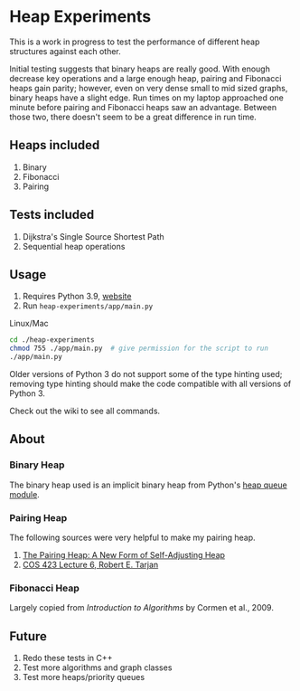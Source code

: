 # Heap Experiments

This is a work in progress to test the performance of different heap structures against each other.

Initial testing suggests that binary heaps are really good. With enough decrease key operations and a large enough heap, pairing and Fibonacci heaps gain parity; however, even on very dense small to mid sized graphs, binary heaps have a slight edge. Run times on my laptop approached one minute before pairing and Fibonacci heaps saw an advantage. Between those two, there doesn't seem to be a great difference in run time.

## Heaps included

1. Binary
2. Fibonacci
3. Pairing

## Tests included

1. Dijkstra's Single Source Shortest Path
2. Sequential heap operations

## Usage

1. Requires Python 3.9, [website](https://www.python.org)
2. Run `heap-experiments/app/main.py`

Linux/Mac

```zsh
cd ./heap-experiments
chmod 755 ./app/main.py  # give permission for the script to run
./app/main.py
```

Older versions of Python 3 do not support some of the type hinting used; removing type hinting should make the code compatible with all versions of Python 3.

Check out the wiki to see all commands.

## About

### Binary Heap

The binary heap used is an implicit binary heap from Python's [heap queue module](https://docs.python.org/3/library/heapq.html).

### Pairing Heap

The following sources were very helpful to make my pairing heap.

1. [The Pairing Heap: A New Form of Self-Adjusting Heap](http://www.cs.cmu.edu/afs/cs.cmu.edu/user/sleator/www/papers/pairing-heaps.pdf)
2. [COS 423 Lecture 6, Robert E. Tarjan](https://www.cs.princeton.edu/courses/archive/spr11/cos423/Lectures/Heaps.pdf)

### Fibonacci Heap

Largely copied from _Introduction to Algorithms_ by Cormen et al., 2009.

## Future

1. Redo these tests in C++
2. Test more algorithms and graph classes
3. Test more heaps/priority queues
